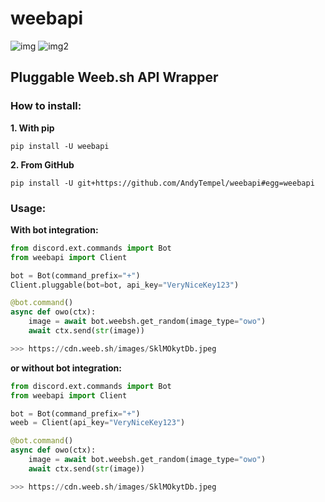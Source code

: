 ﻿# weebapi

![img](https://img.shields.io/pypi/v/weebapi.svg) ![img2](https://img.shields.io/pypi/pyversions/weebapi.svg)

## Pluggable Weeb.sh API Wrapper

### How to install:

**1. With pip**

`pip install -U weebapi`

**2. From GitHub**

`pip install -U git+https://github.com/AndyTempel/weebapi#egg=weebapi`

### Usage:

**With bot integration:**

```python
from discord.ext.commands import Bot
from weebapi import Client

bot = Bot(command_prefix="+")
Client.pluggable(bot=bot, api_key="VeryNiceKey123")

@bot.command()
async def owo(ctx):
    image = await bot.weebsh.get_random(image_type="owo")
    await ctx.send(str(image))

>>> https://cdn.weeb.sh/images/SklMOkytDb.jpeg
```

**or without bot integration:**

```python
from discord.ext.commands import Bot
from weebapi import Client

bot = Bot(command_prefix="+")
weeb = Client(api_key="VeryNiceKey123")

@bot.command()
async def owo(ctx):
    image = await bot.weebsh.get_random(image_type="owo")
    await ctx.send(str(image))

>>> https://cdn.weeb.sh/images/SklMOkytDb.jpeg
```
